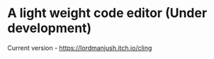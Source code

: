 # A light weight code editor (Under development)

Current version - https://lordmanjush.itch.io/cling
